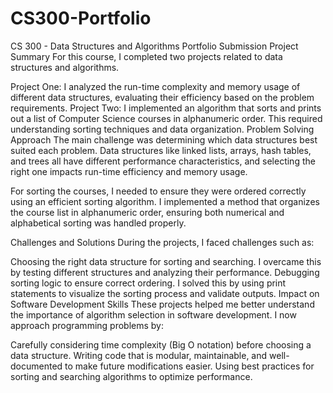 # CS300-Portfolio



CS 300 - Data Structures and Algorithms Portfolio Submission
Project Summary
For this course, I completed two projects related to data structures and algorithms.

Project One: I analyzed the run-time complexity and memory usage of different data structures, evaluating their efficiency based on the problem requirements.
Project Two: I implemented an algorithm that sorts and prints out a list of Computer Science courses in alphanumeric order. This required understanding sorting techniques and data organization.
Problem Solving Approach
The main challenge was determining which data structures best suited each problem. Data structures like linked lists, arrays, hash tables, and trees all have different performance characteristics, and selecting the right one impacts run-time efficiency and memory usage.

For sorting the courses, I needed to ensure they were ordered correctly using an efficient sorting algorithm. I implemented a method that organizes the course list in alphanumeric order, ensuring both numerical and alphabetical sorting was handled properly.

Challenges and Solutions
During the projects, I faced challenges such as:

Choosing the right data structure for sorting and searching. I overcame this by testing different structures and analyzing their performance.
Debugging sorting logic to ensure correct ordering. I solved this by using print statements to visualize the sorting process and validate outputs.
Impact on Software Development Skills
These projects helped me better understand the importance of algorithm selection in software development. I now approach programming problems by:

Carefully considering time complexity (Big O notation) before choosing a data structure.
Writing code that is modular, maintainable, and well-documented to make future modifications easier.
Using best practices for sorting and searching algorithms to optimize performance.
